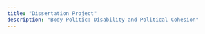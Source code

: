 ```yaml
---
title: "Dissertation Project"
description: "Body Politic: Disability and Political Cohesion"
---
```

